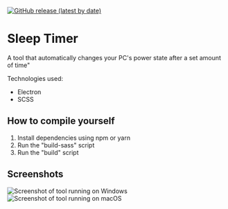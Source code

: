 [![GitHub release (latest by date)](https://img.shields.io/github/v/release/feliskio/sleep-timer)](https://github.com/feliskio/sleep-timer/releases)

# Sleep Timer

A tool that automatically changes your PC's power state after a set amount of time"

Technologies used:

* Electron
* SCSS

## How to compile yourself

1. Install dependencies using npm or yarn
2. Run the "build-sass" script
3. Run the "build" script

## Screenshots

![Screenshot of tool running on Windows](./screenshots/win.png)
![Screenshot of tool running on macOS](./screenshots/mac.png)
